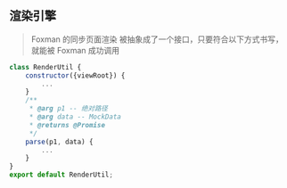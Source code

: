 ## 渲染引擎

> Foxman 的同步页面渲染 被抽象成了一个接口，只要符合以下方式书写，就能被 Foxman 成功调用

```javascript
class RenderUtil {
    constructor({viewRoot}) {
        ...
    }
    /**
     * @arg p1 -- 绝对路径
     * @arg data -- MockData
     * @returns @Promise
     */
    parse(p1, data) {
        ...
    }
}
export default RenderUtil;
```